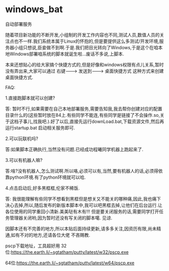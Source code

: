 # windows_bat
自动部署服务


随着项目新功能的不断开发,小组制的开发工作内容也不同,测试人员,数值人员的关注点也不一样.我们系统本属于Linux的怀抱的,但是要提供这么多测试/开发环境,服务器小组只想说,臣妾做不到啊.于是.我们把目光转向了Windows,于是这个在咱本地Windows部署咱系统的脚本就诞生啦...废话不多说,上脚本.

本来还想贴心的给大家搞个快捷方式的,但是好像和windows权限有点儿关系,暂时没有弄出来,大家可以通过 右键---> 发送到---> 桌面快捷方式 这种方式来创建桌面快捷方式.

FAQ:

1.直接跑脚本就可以创建?

答: 暂时不行,如果需要在自己本地部署服务,需要告知我,我去帮你创建对应的配置目录什么的(这些暂时放在84上.有些同学不能连,有些同学是链接了不会操作.so,关于这档子事儿,找我吧.).好了以后,直接先运行downLoad.bat,下载资源文件,然后再运行startup.bat 启动相关服务即可.


2.可以玩联机吗?

答:如果脚本正确执行,当然没有问题.已经成功程曦同学机器上跑起来了.


3.可以有机器人嘛?

答:啥?没有机器人,怎么测试啊.所以咯,必须可以有,当然,要有机器人的话,必须得依靠python环境.有了python环境就可以哈.


4.点击启动后,好多黑框框,伦家不稀饭.

答: 我很能理解有些同学不想看到黑框但是想关又不能关的哪种痛,因此,我也痛下决心去掉,所以,随后发布的新版本脚本中,我可以吧黑框去掉,让他们在后台运行.让各位使用的同学重回小清新.美美哒有木有!!! 但是要关闭服务的话,需要同学打开任务管理器关闭哟,因为暂时还没有写关闭的脚本噶. 见谅.


因脚本还有不完善的地方,所以本贴后面持续更新,请多多关注,因资历有限,尚未精通,如有不对的地方,还请各位大佬 不吝赐教.

pscp下载地址，工具超好用
32位:https://the.earth.li/~sgtatham/putty/latest/w32/pscp.exe

64位:https://the.earth.li/~sgtatham/putty/latest/w64/pscp.exe
